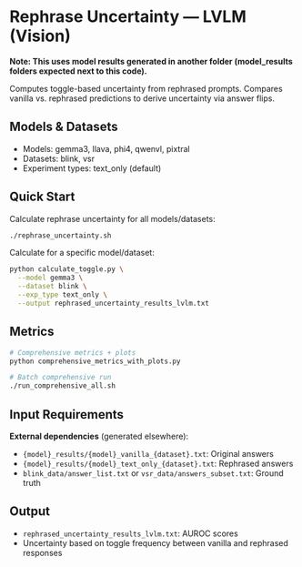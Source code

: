 # Rephrase Uncertainty — LVLM (Vision)

**Note: This uses model results generated in another folder (model_results folders expected next to this code).**

Computes toggle-based uncertainty from rephrased prompts. Compares vanilla vs. rephrased predictions to derive uncertainty via answer flips.

## Models & Datasets
- Models: gemma3, llava, phi4, qwenvl, pixtral
- Datasets: blink, vsr
- Experiment types: text_only (default)

## Quick Start

Calculate rephrase uncertainty for all models/datasets:
```bash
./rephrase_uncertainty.sh
```

Calculate for a specific model/dataset:
```bash
python calculate_toggle.py \
  --model gemma3 \
  --dataset blink \
  --exp_type text_only \
  --output rephrased_uncertainty_results_lvlm.txt
```

## Metrics
```bash
# Comprehensive metrics + plots
python comprehensive_metrics_with_plots.py

# Batch comprehensive run
./run_comprehensive_all.sh
```

## Input Requirements
**External dependencies** (generated elsewhere):
- `{model}_results/{model}_vanilla_{dataset}.txt`: Original answers
- `{model}_results/{model}_text_only_{dataset}.txt`: Rephrased answers
- `blink_data/answer_list.txt` or `vsr_data/answers_subset.txt`: Ground truth

## Output
- `rephrased_uncertainty_results_lvlm.txt`: AUROC scores
- Uncertainty based on toggle frequency between vanilla and rephrased responses
